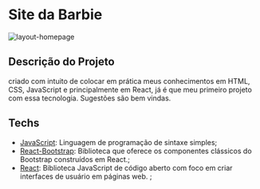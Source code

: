 # Site da Barbie

 ![layout-homepage](https://user-images.githubusercontent.com/91031302/139953170-c208fc72-a99c-4250-afe9-714b349132f6.png)
 


## Descrição do Projeto

<p> criado com intuito de colocar em prática meus conhecimentos em HTML, CSS, JavaScript e principalmente em React, já é que meu primeiro projeto com essa tecnologia. Sugestões são bem vindas. </p>


## Techs

* [JavaScript](https://www.javascript.com/): Linguagem de programação de sintaxe simples;
* [React-Bootstrap](https://react-bootstrap.github.io/): Biblioteca que  oferece os componentes clássicos do Bootstrap construídos em React.;
* [React](https://pt-br.reactjs.org/): Biblioteca JavaScript de código aberto com foco em criar interfaces de usuário em páginas web. ;

